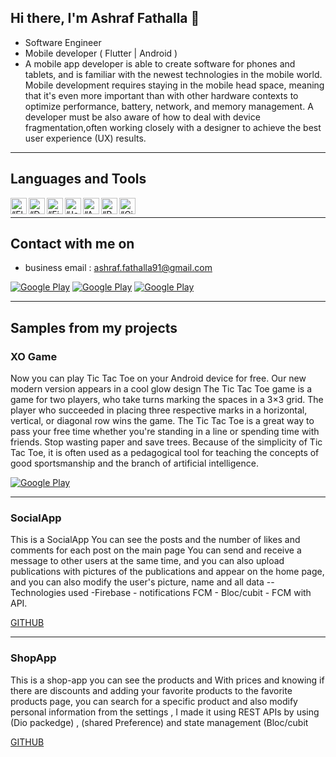<h2> Hi there, I'm Ashraf Fathalla 👋 </h2>

<!-- <img align='right' src="https://media2.giphy.com/media/qgQUggAC3Pfv687qPC/giphy.gif" style="width:250px;border-radius:50%;">
 -->
- Software Engineer
- Mobile developer ( Flutter | Android )
- A mobile app developer is able to create software for phones and tablets, and is familiar with the newest technologies in the mobile world. Mobile development requires staying in the mobile head space, meaning that it's even more important than with other hardware contexts to optimize performance, battery, network, and memory management. A developer must be also aware of how to deal with device fragmentation,often working closely with a designer to achieve the best user experience (UX) results.
<hr>


<h2> Languages and Tools </h2>
<p><img align="left" alt=“Flutter” width="26px" src="https://www.vectorlogo.zone/logos/flutterio/flutterio-icon.svg" />
<img align="left" alt=“Dart” width="26px" src="https://www.vectorlogo.zone/logos/dartlang/dartlang-icon.svg" />
<img align="left" alt=“Firebase” width="26px" src="https://www.vectorlogo.zone/logos/firebase/firebase-icon.svg" />
<img align="left" alt=“Java” width="26px" src="https://www.vectorlogo.zone/logos/java/java-icon.svg" />
<img align="left" alt=“Android” width="26px" src="https://www.vectorlogo.zone/logos/android/android-icon.svg" />
<img align="left" alt=“Postman” width="26px" src="https://www.vectorlogo.zone/logos/getpostman/getpostman-icon.svg" />
<img align="left" alt=“Git” width="26px" src="https://www.vectorlogo.zone/logos/git-scm/git-scm-icon.svg" /><p>
 <br />
 
<hr>



<h2> Contact with me on </h2>


- business email : ashraf.fathalla91@gmail.com


<p><a href="http://Wa.me/201012406593" target="_blank"><img alt="Google Play" src="https://img.shields.io/badge/whatsapp%20-128C7E.svg?style=for-the-badge&logo=whatsapp&logoColor=white" /></a> <a href="https://www.facebook.com/ashraf.fathalla.50/" target="_blank"><img alt="Google Play" src="https://img.shields.io/badge/Facebook-4267B2.svg?style=for-the-badge&logo=facebook&logoColor=white" /></a> <a href="https://www.linkedin.com/in/ashraf-fathalla-dev/" target="_blank"><img alt="Google Play" src="https://img.shields.io/badge/linkedin-0077b5.svg?style=for-the-badge&logo=linkedin&logoColor=white" /></a> <p>

<hr>

<h2> Samples from my projects </h2>

### XO Game
Now you can play Tic Tac Toe on your Android device for free. Our new modern version appears in a cool glow design
The Tic Tac Toe game is a game for two players, who take turns marking the spaces in a 3×3 grid. The player who succeeded in placing three respective marks in a horizontal, vertical, or diagonal row wins the game.
The Tic Tac Toe is a great way to pass your free time whether you're standing in a line or spending time with friends.
Stop wasting paper and save trees. Because of the simplicity of Tic Tac Toe, it is often used as a pedagogical tool for teaching the concepts of good sportsmanship and the branch of artificial intelligence.
<p><a href="https://play.google.com/store/apps/details?id=com.afcoding.xo_game" target="_blank"><img alt="Google Play" src="https://img.shields.io/badge/Get%20it%20on%20google%20play-blue.svg?style=for-the-badge&logo=google-play" /></a><p>

<hr>

### SocialApp 

This is a SocialApp You can see the posts and the number of likes and comments for each post on the main page You can send and receive a message to other users at the same time, and you can also upload publications with pictures of the publications and appear on the home page, and you can also modify the user's picture, name and all data -- Technologies used -Firebase - notifications FCM - Bloc/cubit - FCM with API.<br />


  <a class="btn btn-primary" href="https://github.com/ashrafffathalla/SocialApp">GITHUB</a>

<hr>

### ShopApp 

This is a shop-app you can see the products and With prices and knowing if there are discounts and adding your favorite products to the favorite products page, you can search for a specific product and also modify personal information from the settings , I made it using REST APIs by using (Dio packedge) , (shared Preference) and state management (Bloc/cubit

  <a class="btn btn-primary" href="https://github.com/ashrafffathalla/Shop-APP">GITHUB</a>

